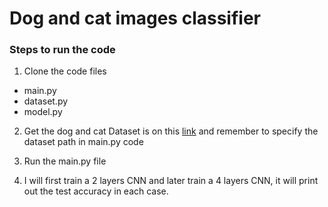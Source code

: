 # Dog and cat images classifier


### Steps to run the code
1. Clone the code files
- main.py
- dataset.py
- model.py

2. Get the dog and cat Dataset is on this <a href='https://drive.google.com/file/d/1Cn0B9Zr2irUnZcHqODT9IilGHf9fZ61R/view'>link</a> and remember to specify the dataset path in main.py code

3. Run the main.py file

4. I will first train a 2 layers CNN and later train a 4 layers CNN, it will print out the test accuracy in each case.
